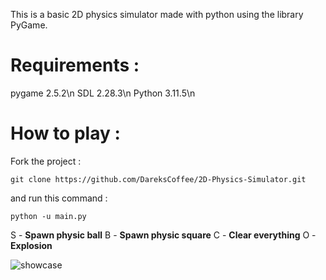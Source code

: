 This is a basic 2D physics simulator made with python using the library PyGame.
# Requirements :

pygame 2.5.2\n
SDL 2.28.3\n
Python 3.11.5\n

# How to play :
Fork the project :
```
git clone https://github.com/DareksCoffee/2D-Physics-Simulator.git
```
and run this command : 
```
python -u main.py
```

S - **Spawn physic ball**
B - **Spawn physic square**
C - **Clear everything**
O - **Explosion**

![showcase](https://i.imgur.com/GltoEq9.png)
